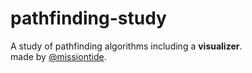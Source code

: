 # pathfinding-study

A study of pathfinding algorithms including a **visualizer**. \
made by [@missiontide](https://missiontide.com).